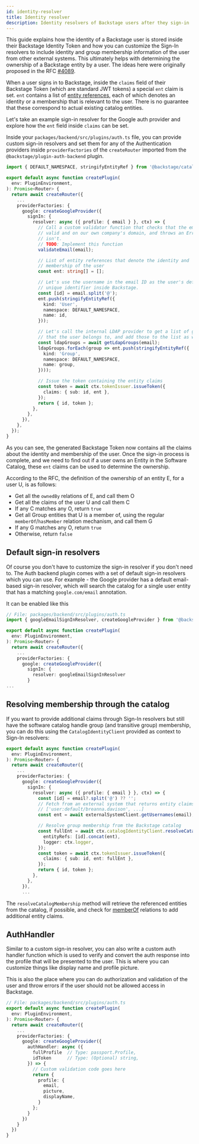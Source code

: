 ```yaml
---
id: identity-resolver
title: Identity resolver
description: Identity resolvers of Backstage users after they sign-in
---
```


This guide explains how the identity of a Backstage user is stored inside their
Backstage Identity Token and how you can customize the Sign-In resolvers to
include identity and group membership information of the user from other
external systems. This ultimately helps with determining the ownership of a
Backstage entity by a user. The ideas here were originally proposed in the RFC
[#4089](https://github.com/backstage/backstage/issues/4089).

When a user signs in to Backstage, inside the `claims` field of their Backstage
Token (which are standard JWT tokens) a special `ent` claim is set. `ent`
contains a list of
[entity references](../features/software-catalog/references.md), each of which
denotes an identity or a membership that is relevant to the user. There is no
guarantee that these correspond to actual existing catalog entities.

Let's take an example sign-in resolver for the Google auth provider and explore
how the `ent` field inside `claims` can be set.

Inside your `packages/backend/src/plugins/auth.ts` file, you can provide custom
sign-in resolvers and set them for any of the Authentication providers inside
`providerFactories` of the `createRouter` imported from the
`@backstage/plugin-auth-backend` plugin.

```ts
import { DEFAULT_NAMESPACE, stringifyEntityRef } from '@backstage/catalog-model';

export default async function createPlugin(
  env: PluginEnvironment,
): Promise<Router> {
  return await createRouter({
    ...
    providerFactories: {
      google: createGoogleProvider({
        signIn: {
          resolver: async ({ profile: { email } }, ctx) => {
            // Call a custom validator function that checks that the email is
            // valid and on our own company's domain, and throws an Error if it
            // isn't.
            // TODO: Implement this function
            validateEmail(email);

            // List of entity references that denote the identity and
            // membership of the user
            const ent: string[] = [];

            // Let's use the username in the email ID as the user's default
            // unique identifier inside Backstage.
            const [id] = email.split('@');
            ent.push(stringifyEntityRef({
              kind: 'User',
              namespace: DEFAULT_NAMESPACE,
              name: id,
            }));

            // Let's call the internal LDAP provider to get a list of groups
            // that the user belongs to, and add those to the list as well
            const ldapGroups = await getLdapGroups(email);
            ldapGroups.forEach(group => ent.push(stringifyEntityRef({
              kind: 'Group',
              namespace: DEFAULT_NAMESPACE,
              name: group,
            })));

            // Issue the token containing the entity claims
            const token = await ctx.tokenIssuer.issueToken({
              claims: { sub: id, ent },
            });
            return { id, token };
          },
        },
      }),
    },
  });
}
```

As you can see, the generated Backstage Token now contains all the claims about
the identity and membership of the user. Once the sign-in process is complete,
and we need to find out if a user owns an Entity in the Software Catalog, these
`ent` claims can be used to determine the ownership.

According to the RFC, the definition of the ownership of an entity E, for a user
U, is as follows:

- Get all the `ownedBy` relations of E, and call them O
- Get all the claims of the user U and call them C
- If any C matches any O, return `true`
- Get all Group entities that U is a member of, using the regular
  `memberOf`/`hasMember` relation mechanism, and call them G
- If any G matches any O, return `true`
- Otherwise, return `false`

## Default sign-in resolvers

Of course you don't have to customize the sign-in resolver if you don't need to.
The Auth backend plugin comes with a set of default sign-in resolvers which you
can use. For example - the Google provider has a default email-based sign-in
resolver, which will search the catalog for a single user entity that has a
matching `google.com/email` annotation.

It can be enabled like this

```ts
// File: packages/backend/src/plugins/auth.ts
import { googleEmailSignInResolver, createGoogleProvider } from '@backstage/plugin-auth-backend';

export default async function createPlugin(
  env: PluginEnvironment,
): Promise<Router> {
  return await createRouter({
    ...
    providerFactories: {
      google: createGoogleProvider({
        signIn: {
          resolver: googleEmailSignInResolver
        }
...
```

## Resolving membership through the catalog

If you want to provide additional claims through Sign-In resolvers but still
have the software catalog handle group (and transitive group) membership, you
can do this using the `CatalogIdentityClient` provided as context to Sign-In
resolvers:

```ts
export default async function createPlugin(
  env: PluginEnvironment,
): Promise<Router> {
  return await createRouter({
    ...
    providerFactories: {
      google: createGoogleProvider({
        signIn: {
          resolver: async ({ profile: { email } }, ctx) => {
            const [id] = email?.split('@') ?? '';
            // Fetch from an external system that returns entity claims like:
            // ['user:default/breanna.davison', ...]
            const ent = await externalSystemClient.getUsernames(email);

            // Resolve group membership from the Backstage catalog
            const fullEnt = await ctx.catalogIdentityClient.resolveCatalogMembership({
              entityRefs: [id].concat(ent),
              logger: ctx.logger,
            });
            const token = await ctx.tokenIssuer.issueToken({
              claims: { sub: id, ent: fullEnt },
            });
            return { id, token };
          },
        },
      }),
      ...
```

The `resolveCatalogMembership` method will retrieve the referenced entities from
the catalog, if possible, and check for
[memberOf](../features/software-catalog/well-known-relations.md#memberof-and-hasmember)
relations to add additional entity claims.

## AuthHandler

Similar to a custom sign-in resolver, you can also write a custom auth handler
function which is used to verify and convert the auth response into the profile
that will be presented to the user. This is where you can customize things like
display name and profile picture.

This is also the place where you can do authorization and validation of the user
and throw errors if the user should not be allowed access in Backstage.

```ts
// File: packages/backend/src/plugins/auth.ts
export default async function createPlugin(
  env: PluginEnvironment,
): Promise<Router> {
  return await createRouter({
    ...
    providerFactories: {
      google: createGoogleProvider({
        authHandler: async ({
          fullProfile  // Type: passport.Profile,
          idToken      // Type: (Optional) string,
        }) => {
          // Custom validation code goes here
          return {
            profile: {
              email,
              picture,
              displayName,
            }
          };
        }
      })
    }
  })
}
```
